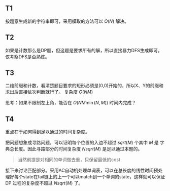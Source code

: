 ## T1

按题意生成新的字符串即可，采用模取的方法可以 $O(N)$ 解决。

## T2

如果是计数那么是DP题，但这题是要求所有的解，所以直接暴力DFS生成即可。仅考察DFS是否熟练。

## T3

二维前缀和计数，看清楚题目要求的矩形必须是(0,0)开始的，所以X、Y的前缀和求出后直接依次判断就行了。 复杂度 $O(NM)$ 

思考：如果不限制左上角，能否在 $O(NM\min(N,M))$ 时间内完成？

## T4

重点在于如何得到足以通过的时间复杂度。

把问题想象成寻路问题，可以证明每个位置的入边不超过 $sqrt(M)$ 个其中 $M$ 是 字典总长度。因此寻路部分的时间复杂度 $Nsqrt(M)$ 是足以通过本题的。

> 当然前提是对相同的单词做去重，只保留最低的cost

接下来讨论匹配部分。采用AC自动机处理单词表，可以在总长度的线性时间预处理好每个state在fail链上的上一个可以match到一个单词的state，这样就可以保证 DP 过程的复杂度不超过 $Nsqrt(M)$ 了。


